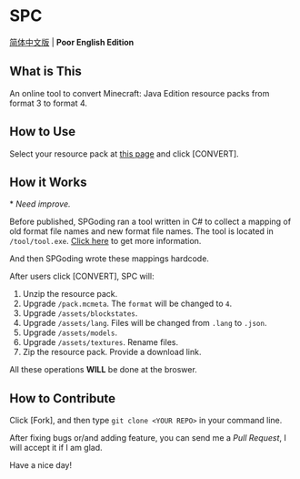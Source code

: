 # SPC

[简体中文版](./README-zh.md) | **Poor English Edition**

## What is This

An online tool to convert Minecraft: Java Edition resource packs from format 3 to format 4.

## How to Use

Select your resource pack at [this page](https://spgoding.github.io/spc) and click [CONVERT].

## How it Works

\* _Need improve._

Before published, SPGoding ran a tool written in C# to collect a mapping of old format file names and new format file names. The tool is located in `/tool/tool.exe`. [Click here](./tool/README.md) to get more information.

And then SPGoding wrote these mappings hardcode.

After users click [CONVERT], SPC will:

1.  Unzip the resource pack.
1.  Upgrade `/pack.mcmeta`. The `format` will be changed to `4`.
1.  Upgrade `/assets/blockstates`.
1.  Upgrade `/assets/lang`. Files will be changed from `.lang` to `.json`.
1.  Upgrade `/assets/models`.
1.  Upgrade `/assets/textures`. Rename files.
1.  Zip the resource pack. Provide a download link.

All these operations **WILL** be done at the broswer.

## How to Contribute

Click [Fork], and then type `git clone <YOUR REPO>` in your command line.

After fixing bugs or/and adding feature, you can send me a _Pull Request_, I will accept it if I am glad.

Have a nice day!
